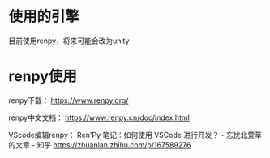 # 使用的引擎
目前使用renpy，将来可能会改为unity

# renpy使用
renpy下载：
https://www.renpy.org/

renpy中文文档：
https://www.renpy.cn/doc/index.html

VScode编辑renpy：
Ren'Py 笔记：如何使用 VSCode 进行开发？ - 忘忧北萱草的文章 - 知乎
https://zhuanlan.zhihu.com/p/167589276
